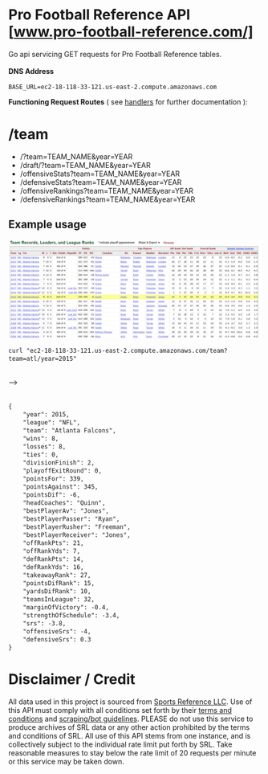 # Pro Football Reference API [www.pro-football-reference.com/]
Go api servicing GET requests for Pro Football Reference tables.
<br/>
<br/>
<b>DNS Address </b>
```
BASE_URL=ec2-18-118-33-121.us-east-2.compute.amazonaws.com
```
<b>Functioning Request Routes</b> ( see [handlers](https://github.com/BREISAMU/pro-football-reference-api/tree/main/handlers) for further documentation ):
<br/>
<h1>/team</h1>
<ul>
    <li> /?team=TEAM_NAME&year=YEAR</li>
    <li> /draft/?team=TEAM_NAME&year=YEAR</li>
    <li> /offensiveStats?team=TEAM_NAME&year=YEAR</li>
    <li> /defensiveStats?team=TEAM_NAME&year=YEAR</li>
    <li> /offensiveRankings?team=TEAM_NAME&year=YEAR</li>
    <li> /defensiveRankings?team=TEAM_NAME&year=YEAR</li>
</ul>

## Example usage   
![plot](./images/rawTable.png)
```
curl "ec2-18-118-33-121.us-east-2.compute.amazonaws.com/team?team=atl/year=2015"
```
<br/> -->
<br/><br/>
```
{
    "year": 2015,
    "league": "NFL",
    "team": "Atlanta Falcons",
    "wins": 8,
    "losses": 8,
    "ties": 0,
    "divisionFinish": 2,
    "playoffExitRound": 0,
    "pointsFor": 339,
    "pointsAgainst": 345,
    "pointsDif": -6,
    "headCoaches": "Quinn",
    "bestPlayerAv": "Jones",
    "bestPlayerPasser": "Ryan",
    "bestPlayerRusher": "Freeman",
    "bestPlayerReceiver": "Jones",
    "offRankPts": 21,
    "offRankYds": 7,
    "defRankPts": 14,
    "defRankYds": 16,
    "takeawayRank": 27,
    "pointsDifRank": 15,
    "yardsDifRank": 10,
    "teamsInLeague": 32,
    "marginOfVictory": -0.4,
    "strengthOfSchedule": -3.4,
    "srs": -3.8,
    "offensiveSrs": -4,
    "defensiveSrs": 0.3
}
```

# Disclaimer / Credit
All data used in this project is sourced from [Sports Reference LLC](https://www.sports-reference.com/?utm_source=sr&utm_medium=sr_xsite&utm_campaign=2023_01_srnav). Use of this API must comply with all conditions set forth by their [terms and conditions](https://www.sports-reference.com/termsofuse.html?__hstc=223721476.0095f109d09965649dce377d8f2cfafe.1734971558705.1736797649244.1736804227068.13&__hssc=223721476.35.1736804227068&__hsfp=424417210) and [scraping/bot guidelines](https://www.sports-reference.com/bot-traffic.html). PLEASE do not use this service to produce archives of SRL data or any other action prohibited by the terms and conditions of SRL. All use of this API stems from one instance, and is collectively subject to the individual rate limit put forth by SRL. Take reasonable measures to stay below the rate limit of 20 requests per minute or this service may be taken down.
